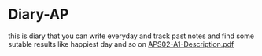 # Diary-AP
this is diary that you can write everyday and track past notes and find some sutable results like happiest day and so on
[APS02-A1-Description.pdf](https://github.com/MahdyMokh7/Diary-AP/files/11655303/APS02-A1-Description.pdf)
